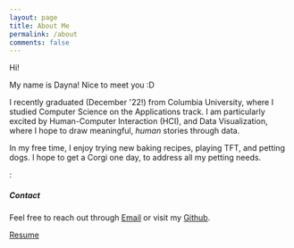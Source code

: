 ```yaml
---
layout: page
title: About Me
permalink: /about
comments: false
---
```


<div class="row justify-content-between">
<div class="col-md-8 pr-5">

<p> Hi!</p>
<p> My name is Dayna! Nice to meet you :D </p>
I recently graduated (December '22!) from Columbia University, where I studied Computer Science on the Applications track. 
I am particularly excited by Human-Computer Interaction (HCI), and Data Visualization, where I hope to draw meaningful, <em>human</em> stories through data.</p>

<!-- <p class="mb-5"><img class="shadow-lg" src="{{site.baseurl}}/assets/images/mediumish-jekyll-template.png" alt="jekyll template mediumish" /></p>
<h4>Documentation</h4> -->

<p> In my free time, I enjoy trying new baking recipes, playing TFT, and petting dogs. I hope to get a Corgi one day, to address all my petting needs.</p>

</div>

<div class="col-md-4">:

<div class="sticky-top sticky-top-80">
<h5>Contact</h5>

<p>Feel free to reach out through <a target="_blank" href="mailto:dl3410@columbia.edu">Email<i class="fab fa-envelope"></i></a> or visit my <a target="_blank" href="https://github.com/delee19">Github<i class="fab fa-github"></i></a>.</p>

<a target="_blank" href="/" class="btn btn-secondary">Resume</a>

</div>
</div>
</div>
